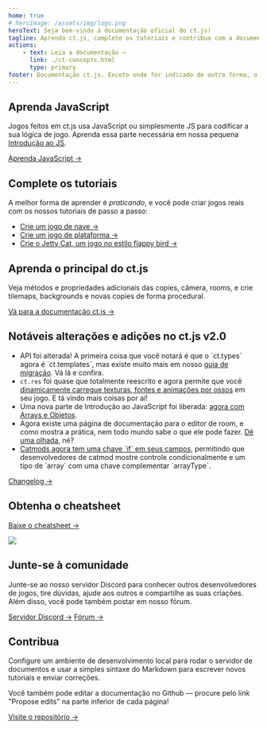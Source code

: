 ```yaml
---
home: true
# heroImage: /assets/img/logo.png
heroText: Seja bem-vindo à documentação oficial do ct.js!
tagline: Aprenda ct.js, complete os tutoriais e contribua com a documentação do ct.js
actions:
    - text: Leia a documentação →
      link: ./ct-concepts.html
      type: primary
footer: Documentação ct.js. Exceto onde for indicado de outra forma, o conteúdo é licenciado sob uma Licença Creative Commons Atribuição 4.0 Internacional.
---
```


<div class="feature-panel">
    <div class="features">
        <div class="feature" style="flex-basis: 33%">
            <h2>Aprenda JavaScript</h2>
            <p>Jogos feitos em ct.js usa JavaScript ou simplesmente JS para codificar a sua lógica de jogo. Aprenda essa parte necessária em nossa pequena <a href="./jsintro_pt1.html">Introdução ao JS</a>.</p>
            <a href="./jsintro_pt1.html" class="action-button">Aprenda JavaScript →</a>
        </div>
        <div class="feature" style="flex-basis: 33%">
            <h2>Complete os tutoriais</h2>
            <p>A melhor forma de aprender é <i>praticando</i>, e você pode criar jogos reais com os nossos tutoriais de passo a passo:</p>
            <ul>
                <li><a href="./tut-making-shooter.html">Crie um jogo de nave →</a></li>
                <li><a href="./tut-making-platformer.html">Crie um jogo de plataforma →</a></li>
                <li><a href="./tut-making-jettycat.html">Crie o Jetty Cat, um jogo no estilo flappy bird →</a></li>
            </ul>
        </div>
        <div class="feature" style="flex-basis: 33%">
            <h2>Aprenda o principal do ct.js</h2>
            <p>Veja métodos e propriedades adicionais das copies, câmera, rooms, e crie tilemaps, backgrounds e novas copies de forma procedural.</p>
            <a href="./ct-concepts.html" class="action-button">Vá para a documentação ct.js →</a>
        </div>
        <div class="feature" style="flex-basis: 65%;">
            <h2>Notáveis alterações e adições no ct.js v2.0</h2>
            <ul>
                <li>API foi alterada! A primeira coisa que você notará é que o `ct.types` agora é `ct.templates`, mas existe muito mais em nosso <a href="./migration-1to2">guia de migração</a>. Vá lá e confira.</li>
                <li><code>ct.res</code> foi quase que totalmente reescrito e agora permite que você <a href="./ct.res.html">dinamicamente carregue texturas, fontes e animações por ossos</a> em seu jogo. E tá vindo mais coisas por aí!</li>
                <li>Uma nova parte de Introdução ao JavaScript foi liberada: <a href="./jsintro_pt3.html">agora com Arrays e Objetos</a>.</li>
                <li>Agora existe uma página de documentação para o editor de room, e como mostra a prática, nem todo mundo sabe o que ele pode fazer. <a href="./room-editor.html">Dê uma olhada</a>, né?</li>
                <li><a href="./modding-fields-declaration.html">Catmods agora tem uma chave `if` em seus campos</a>,  permitindo que desenvolvedores de catmod mostre controle condicionalmente e um tipo de `array` com uma chave complementar `arrayType`.</li>
            </ul>
            <a href="https://ctjs.rocks/changelog/" target="_blank">Changelog →</a>
        </div>
        <div class="feature" style="flex-basis: 35%;">
            <h2>Obtenha o cheatsheet</h2>
            <a class="action-button" target="_blank" href="https://araujo921.itch.io/ctjs-cheatsheet-pt-br">Baixe o cheatsheet →</a>
            <p></p>
            <img src="/assets/img/CheatsheetThumbnail.png">
        </div>
        <div class="feature"  style="flex-basis: 50%;">
            <h2>Junte-se à comunidade</h2>
            <p>Junte-se ao nosso servidor Discord para conhecer outros desenvolvedores de jogos, tire dúvidas, ajude aos outros e compartilhe as suas criações. Além disso, você pode também postar em nosso fórum.</p>
            <a class="action-button" target="_blank" href="https://discord.gg/CggbPkb">Servidor Discord →</a>
            <a class="action-button" target="_blank" href="https://forum.ctjs.rocks/">Fórum →</a>
        </div>
        <div class="feature"  style="flex-basis: 50%;">
            <h2>Contribua</h2>
            <p>Configure um ambiente de desenvolvimento local para rodar o servidor de documentos e usar a simples sintaxe do Markdown para escrever novos tutoriais e enviar correções.</p>
            <p>Você também pode editar a documentação no Github — procure pelo link "Propose edits" na parte inferior de cada página!</p>
            <a class="action-button" target="_blank" href="https://github.com/ct-js/docs.ctjs.rocks">Visite o repositório →</a>
        </div>
    </div>
</div>